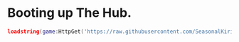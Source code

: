 # Booting up The Hub.
```lua
loadstring(game:HttpGet('https://raw.githubusercontent.com/SeasonalKirito/SeasonWare/main/Loader.lua?token=GHSAT0AAAAAABZARLLZLXO3DO72G7TCHCR2Y4TSUWQ'))()
```

